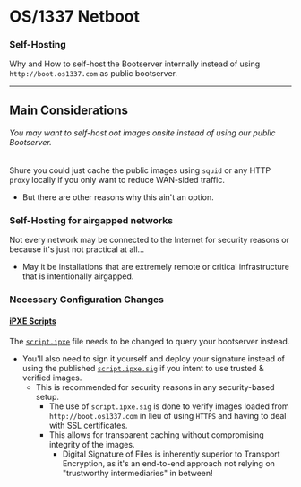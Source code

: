#	OS/1337 Netboot
###	Self-Hosting
Why and How to self-host the Bootserver internally instead of using ``http://boot.os1337.com`` as public bootserver.

---

##	Main Considerations
######	You may want to self-host oot images onsite instead of using our public Bootserver.
Shure you could just cache the public images using ``squid`` or any HTTP ``proxy`` locally if you only want to reduce WAN-sided traffic.
- But there are other reasons why this ain't an option.

###


###	Self-Hosting for airgapped networks
Not every network may be connected to the Internet for security reasons or because it's just not practical at all...
- May it be installations that are extremely remote or critical infrastructure that is intentionally airgapped.

###


###	Necessary Configuration Changes
####	[iPXE Scripts](configs/ipxe/)
The [``script.ipxe``](configs/ipxe/script.ipxe) file needs to be changed to query your bootserver instead.
- You'll also need to sign it yourself and deploy your signature instead of using the published [``script.ipxe.sig``](configs/ipxe/script.ipxe.sig) if you intent to use trusted & verified images.
  - This is recommended for security reasons in any security-based setup.
    - The use of ``script.ipxe.sig`` is done to verify images loaded from ``http://boot.os1337.com`` in lieu of using ``HTTPS`` and having to deal with SSL certificates.
    - This allows for transparent caching without compromising integrity of the images.
      - Digital Signature of Files is inherently superior to Transport Encryption, as it's an end-to-end approach not relying on "trustworthy intermediaries" in between!

###
